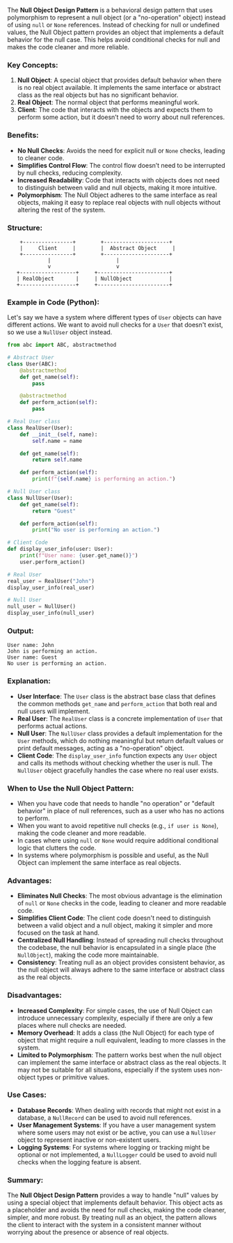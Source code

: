 The **Null Object Design Pattern** is a behavioral design pattern that uses polymorphism to represent a null object (or a "no-operation" object) instead of using `null` or `None` references. Instead of checking for null or undefined values, the Null Object pattern provides an object that implements a default behavior for the null case. This helps avoid conditional checks for null and makes the code cleaner and more reliable.

### Key Concepts:
1. **Null Object**: A special object that provides default behavior when there is no real object available. It implements the same interface or abstract class as the real objects but has no significant behavior.
2. **Real Object**: The normal object that performs meaningful work.
3. **Client**: The code that interacts with the objects and expects them to perform some action, but it doesn’t need to worry about null references.

### Benefits:
- **No Null Checks**: Avoids the need for explicit null or `None` checks, leading to cleaner code.
- **Simplifies Control Flow**: The control flow doesn’t need to be interrupted by null checks, reducing complexity.
- **Increased Readability**: Code that interacts with objects does not need to distinguish between valid and null objects, making it more intuitive.
- **Polymorphism**: The Null Object adheres to the same interface as real objects, making it easy to replace real objects with null objects without altering the rest of the system.

### Structure:
```
    +----------------+        +---------------------+
    |     Client     |        |  Abstract Object     |
    +----------------+        +---------------------+
             |                     |
             v                     v
   +------------------+     +-----------------------+
   | RealObject       |     | NullObject            |
   +------------------+     +-----------------------+
```

### Example in Code (Python):

Let's say we have a system where different types of `User` objects can have different actions. We want to avoid null checks for a `User` that doesn't exist, so we use a `NullUser` object instead.

```python
from abc import ABC, abstractmethod

# Abstract User
class User(ABC):
    @abstractmethod
    def get_name(self):
        pass

    @abstractmethod
    def perform_action(self):
        pass

# Real User class
class RealUser(User):
    def __init__(self, name):
        self.name = name

    def get_name(self):
        return self.name

    def perform_action(self):
        print(f"{self.name} is performing an action.")

# Null User class
class NullUser(User):
    def get_name(self):
        return "Guest"

    def perform_action(self):
        print("No user is performing an action.")

# Client Code
def display_user_info(user: User):
    print(f"User name: {user.get_name()}")
    user.perform_action()

# Real User
real_user = RealUser("John")
display_user_info(real_user)

# Null User
null_user = NullUser()
display_user_info(null_user)
```

### Output:
```
User name: John
John is performing an action.
User name: Guest
No user is performing an action.
```

### Explanation:
- **User Interface**: The `User` class is the abstract base class that defines the common methods `get_name` and `perform_action` that both real and null users will implement.
- **Real User**: The `RealUser` class is a concrete implementation of `User` that performs actual actions.
- **Null User**: The `NullUser` class provides a default implementation for the `User` methods, which do nothing meaningful but return default values or print default messages, acting as a "no-operation" object.
- **Client Code**: The `display_user_info` function expects any `User` object and calls its methods without checking whether the user is null. The `NullUser` object gracefully handles the case where no real user exists.

### When to Use the Null Object Pattern:
- When you have code that needs to handle "no operation" or "default behavior" in place of null references, such as a user who has no actions to perform.
- When you want to avoid repetitive null checks (e.g., `if user is None`), making the code cleaner and more readable.
- In cases where using `null` or `None` would require additional conditional logic that clutters the code.
- In systems where polymorphism is possible and useful, as the Null Object can implement the same interface as real objects.

### Advantages:
- **Eliminates Null Checks**: The most obvious advantage is the elimination of `null` or `None` checks in the code, leading to cleaner and more readable code.
- **Simplifies Client Code**: The client code doesn't need to distinguish between a valid object and a null object, making it simpler and more focused on the task at hand.
- **Centralized Null Handling**: Instead of spreading null checks throughout the codebase, the null behavior is encapsulated in a single place (the `NullObject`), making the code more maintainable.
- **Consistency**: Treating null as an object provides consistent behavior, as the null object will always adhere to the same interface or abstract class as the real objects.

### Disadvantages:
- **Increased Complexity**: For simple cases, the use of Null Object can introduce unnecessary complexity, especially if there are only a few places where null checks are needed.
- **Memory Overhead**: It adds a class (the Null Object) for each type of object that might require a null equivalent, leading to more classes in the system.
- **Limited to Polymorphism**: The pattern works best when the null object can implement the same interface or abstract class as the real objects. It may not be suitable for all situations, especially if the system uses non-object types or primitive values.

### Use Cases:
- **Database Records**: When dealing with records that might not exist in a database, a `NullRecord` can be used to avoid null references.
- **User Management Systems**: If you have a user management system where some users may not exist or be active, you can use a `NullUser` object to represent inactive or non-existent users.
- **Logging Systems**: For systems where logging or tracking might be optional or not implemented, a `NullLogger` could be used to avoid null checks when the logging feature is absent.

### Summary:
The **Null Object Design Pattern** provides a way to handle "null" values by using a special object that implements default behavior. This object acts as a placeholder and avoids the need for null checks, making the code cleaner, simpler, and more robust. By treating null as an object, the pattern allows the client to interact with the system in a consistent manner without worrying about the presence or absence of real objects.